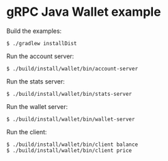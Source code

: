 gRPC Java Wallet example
=======================

Build the examples:

```
$ ./gradlew installDist
```

Run the account server:

```
$ ./build/install/wallet/bin/account-server
```

Run the stats server:

```
$ ./build/install/wallet/bin/stats-server
```

Run the wallet server:

```
$ ./build/install/wallet/bin/wallet-server
```

Run the client:

```
$ ./build/install/wallet/bin/client balance
$ ./build/install/wallet/bin/client price
```
